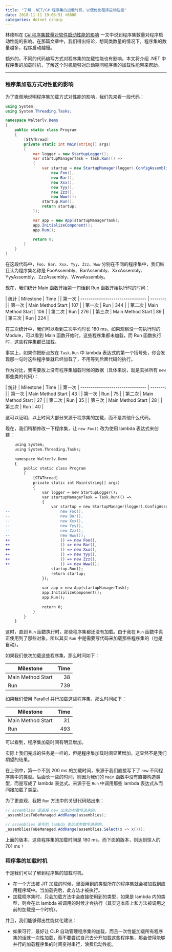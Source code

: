 ```yaml
---
title: "了解 .NET/C# 程序集的加载时机，以便优化程序启动性能"
date: 2018-11-11 19:06:51 +0800
categories: dotnet csharp
---
```


林德熙在 [C# 程序集数量对软件启动性能的影响](https://blog.lindexi.com/post/C-%E7%A8%8B%E5%BA%8F%E9%9B%86%E6%95%B0%E9%87%8F%E5%AF%B9%E8%BD%AF%E4%BB%B6%E5%90%AF%E5%8A%A8%E6%80%A7%E8%83%BD%E7%9A%84%E5%BD%B1%E5%93%8D.html) 一文中说到程序集数量对程序启动性能的影响。在那篇文章中，我们得出结论，想同类数量的情况下，程序集的数量越多，程序启动越慢。

额外的，不同的代码编写方式对程序集的加载性能也有影响。本文将介绍 .NET 中程序集的加载时机，了解这个时机能够对启动期间程序集的加载性能带来帮助。

---

<div id="toc"></div>

### 程序集加载方式对性能的影响

为了直观地说明程序集加载方式对性能的影响，我们先来看一段代码：

```csharp
using System;
using System.Threading.Tasks;

namespace Walterlv.Demo
{
    public static class Program
    {
        [STAThread]
        private static int Main(string[] args)
        {
            var logger = new StartupLogger();
            var startupManagerTask = Task.Run(() =>
            {
                var startup = new StartupManager(logger).ConfigAssemblies(
                    new Foo(),
                    new Bar(),
                    new Xxx(),
                    new Yyy(),
                    new Zzz(),
                    new Www());
                startup.Run();
                return startup;
            });

            var app = new App(startupManagerTask);
            app.InitializeComponent();
            app.Run();

            return 0;
        }
    }
}
```

在这段代码中，`Foo`、`Bar`、`Xxx`、`Yyy`、`Zzz`、`Www` 分别在不同的程序集中，我们姑且认为程序集名称是 FooAssembly、BarAssembly、XxxAssembly、YyyAssembly、ZzzAssembly、WwwAssembly。

现在，我们统计 Main 函数开始第一句话到 Run 函数开始执行时的时间：

| 统计   | Milestone                        |     Time |
| 第一次 | -------------------------------- | -------: |
| 第一次 | Main Method Start                |      107 |
| 第一次 | Run                              |      344 |
| 第二次 | Main Method Start                |      106 |
| 第二次 | Run                              |      276 |
| 第三次 | Main Method Start                |       89 |
| 第三次 | Run                              |      224 |

在三次统计中，我们可以看到三次平均时长 180 ms。如果观察没一句执行时的 Module，可以看到 Main 函数开始时，这些程序集都未加载，而 Run 函数执行时，这些程序集都已加载。

事实上，如果你把断点放在 `Task.Run` 中 lambda 表达式的第一个括号处，你会发现那一句时这些程序集就已经加载了，不用等到后面代码的执行。

作为对比，我需要放上没有程序集加载时候的数据（具体来说，就是去掉所有 `new` 那些类的代码）：

| 统计   | Milestone                        |     Time |
| 第一次 | -------------------------------- | -------: |
| 第一次 | Main Method Start                |       43 |
| 第一次 | Run                              |       75 |
| 第二次 | Main Method Start                |       27 |
| 第二次 | Run                              |       35 |
| 第三次 | Main Method Start                |       28 |
| 第三次 | Run                              |       40 |

这可以证明，以上时间大部分来源于程序集的加载，而不是其他什么代码。

现在，我们稍稍修改一下程序集，让 `new Foo()` 改为使用 lambda 表达式来创建：

```diff
    using System;
    using System.Threading.Tasks;
    
    namespace Walterlv.Demo
    {
        public static class Program
        {
            [STAThread]
            private static int Main(string[] args)
            {
                var logger = new StartupLogger();
                var startupManagerTask = Task.Run(() =>
                {
                    var startup = new StartupManager(logger).ConfigAssemblies(
--                      new Foo(),
--                      new Bar(),
--                      new Xxx(),
--                      new Yyy(),
--                      new Zzz(),
--                      new Www());
++                      () => new Foo(),
++                      () => new Bar(),
++                      () => new Xxx(),
++                      () => new Yyy(),
++                      () => new Zzz(),
++                      () => new Www());
                    startup.Run();
                    return startup;
                });
    
                var app = new App(startupManagerTask);
                app.InitializeComponent();
                app.Run();
    
                return 0;
            }
        }
    }
```

这时，直到 `Run` 函数执行时，那些程序集都还没有加载。由于我在 `Run` 函数中真正使用到了那些对象，所以其实 `Run` 中是需要写代码来加载那些程序集的（也是自动）。

如果我们依次加载这些程序集，那么时间如下：

| Milestone                        |     Time |
| -------------------------------- | -------: |
| Main Method Start                |       38 |
| Run                              |      739 |

如果我们使用 Parallel 并行加载这些程序集，那么时间如下：

| Milestone                        |     Time |
| -------------------------------- | -------: |
| Main Method Start                |       31 |
| Run                              |      493 |

可以看到，程序集加载时间有明显增加。

实际上我们完成的任务是一样的，但是程序集加载时间显著增加，这显然不是我们期望的结果。

在上例中，第一个不到 200 ms 的加载时间，来源于我们直接写下了 `new` 不同程序集中的类型。后面长一些的时间，则因为我们的 `Main` 函数中没有直接构造类型，而是写成了 lambda 表达式。来源于在 `Run` 中调用那些 lambda 表达式从而间接加载了类型。

为了更直观，我把 `Run` 方法中的关键代码贴出来：

```csharp
// assemblies 是直接 new 出来的参数传进来的。
_assembliesToBeManaged.AddRange(assemblies);
```

```csharp
// assemblies 是写的 lambda 表达式参数传进来的。
_assembliesToBeManaged.AddRange(assemblies.Select(x => x()));
```

上面的版本，这些程序集的加载时间是 180 ms，而下面的版本，则达到惊人的 701 ms！

### 程序集的加载时机

于是我们可以了解到程序集的加载时机。

- 在一个方法被 JIT 加载的时候，里面用到的类型所在的程序集就会被加载到应用程序域中。当加载完后，此方法才被执行。
- 加载程序集时，只会加载方法中会直接使用到的类型，如果是 lambda 内的类型，则会在此 lambda 被调用的时候才会执行（其实这本质上和方法被调用之前的加载是一个时机）。

并且，我们能够得出性能优化建议：

- 如果可行，最好让 CLR 自动管理程序集的加载，而且一次性能加载所有程序集的话就一次性加载，而不要尝试自己去分开加载这些程序集，那会使得能够并行的加载程序集的时间变得串行，浪费启动性能。
